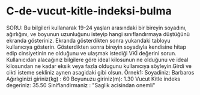 C-de-vucut-kitle-indeksi-bulma
==============================

SORU: Bu bilgileri  kullanarak 19-24 yaşları arasındaki bir bireyin soyadını, ağırlığını, ve boyunun uzunluğunu isteyip hangi sınıflandırmaya düştüğünü ekranda gösteriniz.  Ekranda gösterdikten sonra yukarıdaki tabloyu kullanıcıya gösterin. Gösterdikten sonra bireyin soyadıyla kendisine hitap edip cinsiyetinin ne olduğunu ve ulaşmak istediği VKİ değerini sorun. Kullanıcıdan alacağınız bilgilere göre ideal kilosunun ne olduğunu ve ideal kilosundan ne kadar eksik veya fazla oldugunu kullanıcıya söyleyin.Girdi ve cikti isteme sekliniz aynen asagidaki gibi olsun.   Örnek1: Soyadiniz: Barbaros Ağırlıginizi giriniz(kg) : 60 Boyunuzu giriniz(m): 1.30 Vucut Kitle indeks degeriniz: 35.50 Siniflandirmaniz :  "Saglik acisindan onemli"
